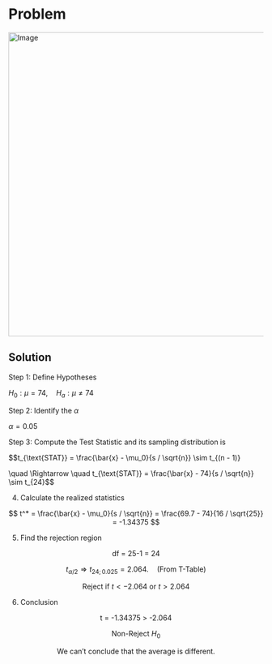 # Problem
<img width="600" alt="Image" src="https://github.com/user-attachments/assets/fb64fab3-3064-4001-8d58-43da9a893137" />

## Solution
Step 1: Define Hypotheses

$H_0:\mu = 74, \quad H_a: \mu \neq 74$

Step 2: Identify the $\alpha$

$\alpha=0.05$  
  
Step 3: Compute the Test Statistic and its sampling distribution is  

$$t_{\text{STAT}} = \frac{\bar{x} - \mu_0}{s / \sqrt{n}} \sim t_{(n - 1)}

\quad \Rightarrow \quad t_{\text{STAT}} = \frac{\bar{x} - 74}{s / \sqrt{n}} \sim t_{24}$$
     
4. Calculate the realized statistics

$$
t^* = \frac{\bar{x} - \mu_0}{s / \sqrt{n}} = \frac{69.7 - 74}{16 / \sqrt{25}} = -1.34375
$$
     
5. Find the rejection region

$$
\text{df = 25-1 = 24}
$$

$$
t_{\alpha / 2} \Rightarrow t_{24;0.025}=2.064. \quad \text{(From T-Table)}
$$

$$
\text{Reject if } t < -2.064 \text{ or } t > 2.064
$$
     
6. Conclusion
   
$$\text{t = -1.34375 > -2.064}$$

$$\text{Non-Reject }H_0$$

$$\text{We can't conclude that the average is different.}$$
